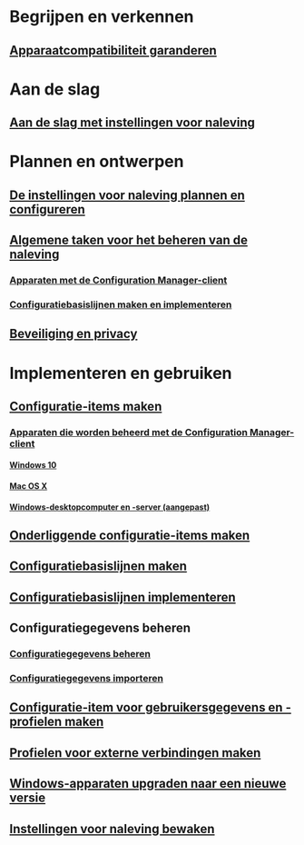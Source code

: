 # Begrijpen en verkennen
## [Apparaatcompatibiliteit garanderen](understand/ensure-device-compliance.md)

# Aan de slag
## [Aan de slag met instellingen voor naleving](get-started/get-started-with-compliance-settings.md)

# Plannen en ontwerpen
## [De instellingen voor naleving plannen en configureren](plan-design/plan-for-and-configure-compliance-settings.md)
## [Algemene taken voor het beheren van de naleving](plan-design/common-tasks-for-managing-compliance.md)
### [Apparaten met de Configuration Manager-client](plan-design/common-tasks-for-managing-compliance-on-devices-with-the-client.md)
### [Configuratiebasislijnen maken en implementeren](plan-design/common-tasks-for-creating-and-deploying-configuration-baselines.md)
## [Beveiliging en privacy](plan-design/security-and-privacy-for-compliance-settings.md)

# Implementeren en gebruiken

## [Configuratie-items maken](deploy-use/create-configuration-items.md)
### [Apparaten die worden beheerd met de Configuration Manager-client](deploy-use/configuration-items-for-devices-managed-with-the-client.md)
#### [Windows 10](deploy-use/create-configuration-items-for-windows-10-devices-managed-with-the-client.md)
#### [Mac OS X](deploy-use/create-configuration-items-for-mac-os-x-devices-managed-with-the-client.md)
#### [Windows-desktopcomputer en -server (aangepast)](deploy-use/create-custom-configuration-items-for-windows-desktop-and-server-computers-managed-with-the-client.md)
## [Onderliggende configuratie-items maken](deploy-use/create-child-configuration-items.md)

## [Configuratiebasislijnen maken](deploy-use/create-configuration-baselines.md)
## [Configuratiebasislijnen implementeren](deploy-use/deploy-configuration-baselines.md)

## Configuratiegegevens beheren
### [Configuratiegegevens beheren](deploy-use/management-tasks-for-configuration-data.md)
### [Configuratiegegevens importeren](deploy-use/import-configuration-data.md)

## [Configuratie-item voor gebruikersgegevens en -profielen maken](deploy-use/create-user-data-and-profiles-configuration-items.md)
## [Profielen voor externe verbindingen maken](deploy-use/create-remote-connection-profiles.md)
## [Windows-apparaten upgraden naar een nieuwe versie](deploy-use/upgrade-windows-version.md)
## [Instellingen voor naleving bewaken](deploy-use/monitor-compliance-settings.md)
